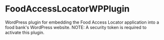 # FoodAccessLocatorWPPlugin
WordPress plugin for embedding the Food Access Locator application into a food bank's WordPress website.  NOTE: A security token is required to activate this plugin.
